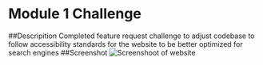 # Module 1 Challenge
##Descripition
    Completed feature request challenge to adjust codebase to follow accessibility standards for the website to be better optimized for search engines
##Screenshot
<img src="./assets/images/2023-05-04(1).png" alt="Screenshoot of website">